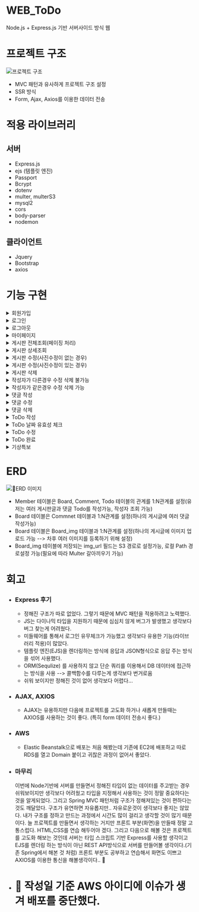 # WEB_ToDo
Node.js + Express.js 기반 서버사이드 방식 웹

# 프로젝트 구조
<img alt="프로젝트 구조" src="https://velog.velcdn.com/images/dzpro0327/post/b68acb53-250d-4695-a31e-c815ac8ce75a/image.png">

- MVC 패턴과 유사하게 프로젝트 구조 설정
- SSR 방식
- Form, Ajax, Axios를 이용한 데이터 전송

# 적용 라이브러리
## 서버
- Express.js
- ejs (템플릿 엔진)
- Passport
- Bcrypt
- dotenv
- multer, multerS3
- mysql2
- cors
- body-parser
- nodemon

## 클라이언트
- Jquery
- Bootstrap
- axios

# 기능 구현
<details>
<summary>회원가입</summary>
<div markdown="1">
<img alt="회원가입" src="https://velog.velcdn.com/images/dzpro0327/post/e14b8e94-eb93-4f15-94cf-c287e832c5cf/image.gif">
</div>
</details>

<details>
<summary>로그인</summary>
<div markdown="1">
<img alt="로그인" src="https://velog.velcdn.com/images/dzpro0327/post/916f9e6b-5ba9-4d0c-a906-c4193b0ec5f8/image.gif">
</div>
</details>

<details>
<summary>로그아웃</summary>
<div markdown="1">
<img alt="로그아웃" src="https://velog.velcdn.com/images/dzpro0327/post/5c964fe6-af12-4578-b050-eaf6784d24ec/image.gif">
</div>
</details>

<details>
<summary>마이페이지</summary>
<div markdown="1">
<img alt="마이페이지" src="https://velog.velcdn.com/images/dzpro0327/post/65c26fb3-0e07-431f-997d-246d1693072e/image.gif">
</div>
</details>

<details>
<summary>게시판 전체조회(페이징 처리)</summary>
<div markdown="1">
<img alt="게시판 조회(전체)" src="https://velog.velcdn.com/images/dzpro0327/post/6777db32-2363-481a-9af3-0895bc0dc6e4/image.gif">
</div>
</details>

<details>
<summary>게시판 상세조회</summary>
<div markdown="1">
<img alt="게시판 상세조회" src="https://velog.velcdn.com/images/dzpro0327/post/0ba7dd45-e00e-4549-8c83-720e751ade76/image.gif">
</div>
</details>

<details>
<summary>게시판 수정(사진수정이 없는 경우)</summary>
<div markdown="1">
<img alt="게시판 수정(사진수정이 없는 경우)" src="https://velog.velcdn.com/images/dzpro0327/post/2a7f489d-1353-4157-b743-7c34ee89cb39/image.gif">
</div>
</details>

<details>
<summary>게시판 수정(사진수정이 있는 경우)</summary>
<div markdown="1">
<img alt="게시판 수정(사진수정이 있는 경우)" src="https://velog.velcdn.com/images/dzpro0327/post/3d5f1a8d-edcd-4823-a9bd-848861bf3dc7/image.gif">
</div>
  
</details>
<details>
<summary>게시판 삭제</summary>
<div markdown="1">
<img alt="게시판 삭제" src="https://velog.velcdn.com/images/dzpro0327/post/ec85629e-305c-4cf0-b38f-aaa57042cdfd/image.gif">
</div>
</details>

<details>
<summary>작성자가 다른경우 수정 삭제 불가능</summary>
<div markdown="1">
<img alt="작성자가 다른경우 수정 삭제 불가능" src="https://velog.velcdn.com/images/dzpro0327/post/a1ee842d-ec59-4b59-83ba-fe0d89000875/image.gif">
</div>
</details>

<details>
<summary>작성자가 같은경우 수정 삭제 가능</summary>
<div markdown="1">
<img alt="작성자가 같은경우 수정 삭제 가능" src="https://velog.velcdn.com/images/dzpro0327/post/0bd791f5-b1c4-436b-924f-5c998a2d44e1/image.gif">
</div>
</details>

<details>
<summary>댓글 작성</summary>
<div markdown="1">
<img alt="댓글 작성" src="https://velog.velcdn.com/images/dzpro0327/post/5407b9eb-a79f-4877-8ac4-874f8c0c0956/image.gif">
</div>
</details>

<details>
<summary>댓글 수정</summary>
<div markdown="1">
<img alt="댓글 수정" src="https://velog.velcdn.com/images/dzpro0327/post/8cfd4c62-bdfc-44be-9c2a-935e5c20526c/image.gif">
</div>
</details>

<details>
<summary>댓글 삭제</summary>
<div markdown="1">
<img alt="댓글 삭제" src="https://velog.velcdn.com/images/dzpro0327/post/f6e1a13c-e932-43f0-b422-42a0d78bf7e8/image.gif">
</div>
</details>

<details>
<summary>ToDo 작성</summary>
<div markdown="1">
<img alt="ToDo 작성" src="https://velog.velcdn.com/images/dzpro0327/post/051e99f0-4551-4f7d-b8af-ba62c2588e6e/image.gif">
</div>
</details>

<details>
<summary>ToDo 날짜 유효성 체크</summary>
<div markdown="1">
<img alt="ToDo 날짜 유효성 체크" src="https://velog.velcdn.com/images/dzpro0327/post/d9141f72-2a9f-4aa5-b8d7-a251dba021c2/image.gif">
</div>
</details>

<details>
<summary>ToDo 수정</summary>
<div markdown="1">
<img alt="ToDo 수정" src="https://velog.velcdn.com/images/dzpro0327/post/27eac0c1-8772-454f-8c86-8c4c09d90826/image.gif">
</div>
</details>

<details>
<summary>ToDo 완료</summary>
<div markdown="1">
<img alt="ToDo 완료" src="https://velog.velcdn.com/images/dzpro0327/post/55ac5167-4189-4210-b1e4-341dfe694734/image.gif">
</div>
</details>

<details>
<summary>기상특보</summary>
<div markdown="1">
<img alt="기상특보" src="https://velog.velcdn.com/images/dzpro0327/post/163a55b9-c73e-4738-96ed-3a873581ab65/image.gif">
</div>
</details>


# ERD
<img alt="ERD 이미지" src="https://velog.velcdn.com/images/dzpro0327/post/6e3922ab-1246-4b85-928b-2d634b086a80/image.png">

- Member 테이블은 Board, Comment, Todo 테이블의 관계를 1:N관계를 설정(유저는 여러 게시판글과 댓글 Todo를 작성가능, 작성자 조회 가능)
- Board 테이블은 Commnet 테이블과 1:N관계를 설정(하나의 게시글에 여러 댓글 작성가능)
- Board 테이블은 Board_img 테이블과 1:N관계를 설정(하나의 게시글에 이미지 업로드 가능 --> 차후 여러 이미지를 등록하기 위해 설정)
- Board_img 테이블에 저장되는 img_url 필드는 S3 경로로 설정가능, 로컬 Path 경로설정 가능(필요에 따라 Multer 갈아끼우기 가능)


# 회고

- ### Express 후기
  - 정해진 구조가 따로 없었다. 그렇기 때문에 MVC 패턴을 적용하려고 노력했다.
  - JS는 다이나믹 타입을 지원하기 때문에 심심치 않게 버그가 발생했고 생각보다 버그 찾는게 어려웠다.
  - 미들웨어를 통해서 로그인 유무체크가 가능했고 생각보다 유용한 기능(라이브러리 적용)이 많았다.
  - 템플릿 엔진(EJS)을 렌더링하는 방식에 응답과 JSON형식으로 응답 주는 방식을 섞어 사용했다.
  - ORM(Sequlize) 를 사용하지 않고 단순 쿼리를 이용해서 DB 데이터에 접근하는 방식을 사용 --> 콜백함수를 다루는게 생각보다 번거로움
  - 쉬워 보이지만 정해진 것이 없어 생각보다 어렵다...

- ### AJAX, AXIOS
  - AJAX는 유용하지만 다음에 프로젝트를 고도화 하거나 새롭게 만들때는 AXIOS를 사용하는 것이 좋다. (특히 form 데이터 전송시 좋다.)

- ### AWS
  - Elastic Beanstalk으로 배포는 처음 해봤는데 기존에 EC2에 배포하고 따로 RDS를 열고 Domain 붙이고 귀찮은 과정이 없어서 좋았다.

- ### 마무리
  이번에 Node기반에 서버를 만들면서 정해진 타입이 없는 데이터를 주고받는 경우 쉬워보이지만 생각보다 어려웠고 타입을 지정해서 사용하는 것이 정말 중요하다는 것을 알게되었다.
  그리고 Spring MVC 패턴처럼 구조가 정해져있는 것이 편하다는 것도 깨달았다. 구조가 유연하면 자유롭지만.. 자유로운것이 생각보다 좋지는 않았다. 내가 구조를 정하고 만드는 과정에서 시간도 많이 걸리고 생각할 것이 많기 때문이다.
  늘 프로젝트를 만들면서 생각하는 거지만 프론트 부분(화면)을 만들때 정말 고통스럽다. HTML,CSS를 연습 해두어야 겠다.
  그리고 다음으로 해볼 것은 프로젝트를 고도화 해보는 것인데 서버는 타입 스크립트 기반 Express를 사용할 생각이고 EJS를 렌더링 하는 방식이 아닌 REST API방식으로 서버를 만들어볼 생각이다.(기존 Spring에서 해본 것 처럼)
  프론트 부분도 공부하고 연습해서 화면도 이쁘고 AXIOS를 이용한 통신을 해볼생각이다.. 🙂

- # 🚨 작성일 기준 AWS 아이디에 이슈가 생겨 배포를 중단했다.
  

